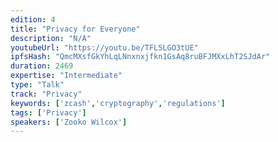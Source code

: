 ```yaml
---
edition: 4
title: "Privacy for Everyone"
description: "N/A"
youtubeUrl: "https://youtu.be/TFL5LGO3tUE"
ipfsHash: "QmcMXsfGkYhLqLNnxnxjfkn1GsAq8ruBFJMXxLhT2SJdAr"
duration: 2469
expertise: "Intermediate"
type: "Talk"
track: "Privacy"
keywords: ['zcash','cryptography','regulations']
tags: ['Privacy']
speakers: ['Zooko Wilcox']
---
```

